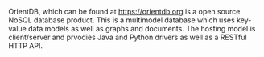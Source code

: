 OrientDB, which can be found at https://orientdb.org is a open source NoSQL database product. 
This is a multimodel database which uses key-value data models as well as graphs and documents. 
The hosting model is client/server and prvodies Java and Python drivers as well as a RESTful HTTP API. 
